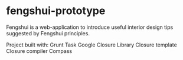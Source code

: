 fengshui-prototype
======================

Fengshui is a web-application to introduce useful interior design tips suggested by Fengshui principles.

Project built with:
Grunt Task
Google Closure Library
Closure template
Closure compiler
Compass
